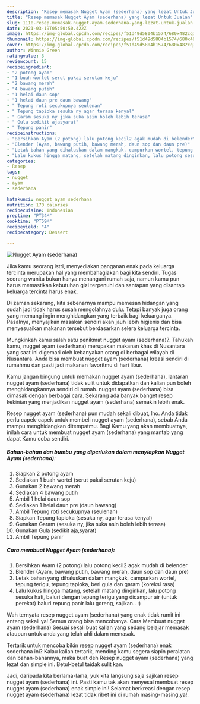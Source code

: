 ```yaml
---
description: "Resep memasak Nugget Ayam (sederhana) yang lezat Untuk Jualan"
title: "Resep memasak Nugget Ayam (sederhana) yang lezat Untuk Jualan"
slug: 1110-resep-memasak-nugget-ayam-sederhana-yang-lezat-untuk-jualan
date: 2021-03-19T05:50:50.422Z
image: https://img-global.cpcdn.com/recipes/f51d49d5804b1574/680x482cq70/nugget-ayam-sederhana-foto-resep-utama.jpg
thumbnail: https://img-global.cpcdn.com/recipes/f51d49d5804b1574/680x482cq70/nugget-ayam-sederhana-foto-resep-utama.jpg
cover: https://img-global.cpcdn.com/recipes/f51d49d5804b1574/680x482cq70/nugget-ayam-sederhana-foto-resep-utama.jpg
author: Winnie Green
ratingvalue: 3
reviewcount: 15
recipeingredient:
- "2 potong ayam"
- "1 buah wortel serut pakai serutan keju"
- "2 bawang merah"
- "4 bawang putih"
- "1 helai daun sop"
- "1 helai daun pre daun bawang"
- " Tepung roti secukupnya seulenan"
- " Tepung tapioka sesuka ny agar terasa kenyal"
- " Garam sesuka ny jika suka asin boleh lebih terasa"
- " Gula sedikit ajasyarat"
- " Tepung panir"
recipeinstructions:
- "Bersihkan Ayam (2 potong) lalu potong kecil2 agak mudah di belender"
- "Blender (Ayam, bawang putih, bawang merah, daun sop dan daun pre)"
- "Letak bahan yang dihaluskan dalam mangkuk, campurkan wortel, tepung terigu, tepung tapioka, beri gula dan garam (koreksi rasa)"
- "Lalu kukus hingga matang, setelah matang dinginkan, lalu potong sesuka hati, baluri dengan tepung terigu yang dicampur air (untuk perekat) baluri repung panir lalu goreng, sajikan.. :)"
categories:
- Resep
tags:
- nugget
- ayam
- sederhana

katakunci: nugget ayam sederhana 
nutrition: 170 calories
recipecuisine: Indonesian
preptime: "PT34M"
cooktime: "PT59M"
recipeyield: "4"
recipecategory: Dessert

---
```



![Nugget Ayam (sederhana)](https://img-global.cpcdn.com/recipes/f51d49d5804b1574/680x482cq70/nugget-ayam-sederhana-foto-resep-utama.jpg)

Jika kamu seorang istri, menyediakan panganan enak pada keluarga tercinta merupakan hal yang membahagiakan bagi kita sendiri. Tugas seorang  wanita bukan hanya menangani rumah saja, namun kamu pun harus memastikan kebutuhan gizi terpenuhi dan santapan yang disantap keluarga tercinta harus enak.

Di zaman  sekarang, kita sebenarnya mampu memesan hidangan yang sudah jadi tidak harus susah mengolahnya dulu. Tetapi banyak juga orang yang memang ingin menghidangkan yang terbaik bagi keluarganya. Pasalnya, menyajikan masakan sendiri akan jauh lebih higienis dan bisa menyesuaikan makanan tersebut berdasarkan selera keluarga tercinta. 



Mungkinkah kamu salah satu penikmat nugget ayam (sederhana)?. Tahukah kamu, nugget ayam (sederhana) merupakan makanan khas di Nusantara yang saat ini digemari oleh kebanyakan orang di berbagai wilayah di Nusantara. Anda bisa membuat nugget ayam (sederhana) kreasi sendiri di rumahmu dan pasti jadi makanan favoritmu di hari libur.

Kamu jangan bingung untuk memakan nugget ayam (sederhana), lantaran nugget ayam (sederhana) tidak sulit untuk didapatkan dan kalian pun boleh menghidangkannya sendiri di rumah. nugget ayam (sederhana) bisa dimasak dengan berbagai cara. Sekarang ada banyak banget resep kekinian yang menjadikan nugget ayam (sederhana) semakin lebih enak.

Resep nugget ayam (sederhana) pun mudah sekali dibuat, lho. Anda tidak perlu capek-capek untuk membeli nugget ayam (sederhana), sebab Anda mampu menghidangkan ditempatmu. Bagi Kamu yang akan membuatnya, inilah cara untuk membuat nugget ayam (sederhana) yang mantab yang dapat Kamu coba sendiri.

<!--inarticleads1-->

##### Bahan-bahan dan bumbu yang diperlukan dalam menyiapkan Nugget Ayam (sederhana):

1. Siapkan 2 potong ayam
1. Sediakan 1 buah wortel (serut pakai serutan keju)
1. Gunakan 2 bawang merah
1. Sediakan 4 bawang putih
1. Ambil 1 helai daun sop
1. Sediakan 1 helai daun pre (daun bawang)
1. Ambil  Tepung roti secukupnya (seulenan)
1. Siapkan  Tepung tapioka (sesuka ny, agar terasa kenyal)
1. Gunakan  Garam (sesuka ny, jika suka asin boleh lebih terasa)
1. Gunakan  Gula (sedikit aja,syarat)
1. Ambil  Tepung panir




<!--inarticleads2-->

##### Cara membuat Nugget Ayam (sederhana):

1. Bersihkan Ayam (2 potong) lalu potong kecil2 agak mudah di belender
1. Blender (Ayam, bawang putih, bawang merah, daun sop dan daun pre)
1. Letak bahan yang dihaluskan dalam mangkuk, campurkan wortel, tepung terigu, tepung tapioka, beri gula dan garam (koreksi rasa)
1. Lalu kukus hingga matang, setelah matang dinginkan, lalu potong sesuka hati, baluri dengan tepung terigu yang dicampur air (untuk perekat) baluri repung panir lalu goreng, sajikan.. :)




Wah ternyata resep nugget ayam (sederhana) yang enak tidak rumit ini enteng sekali ya! Semua orang bisa mencobanya. Cara Membuat nugget ayam (sederhana) Sesuai sekali buat kalian yang sedang belajar memasak ataupun untuk anda yang telah ahli dalam memasak.

Tertarik untuk mencoba bikin resep nugget ayam (sederhana) enak sederhana ini? Kalau kalian tertarik, mending kamu segera siapin peralatan dan bahan-bahannya, maka buat deh Resep nugget ayam (sederhana) yang lezat dan simple ini. Betul-betul taidak sulit kan. 

Jadi, daripada kita berlama-lama, yuk kita langsung saja sajikan resep nugget ayam (sederhana) ini. Pasti kamu tak akan menyesal membuat resep nugget ayam (sederhana) enak simple ini! Selamat berkreasi dengan resep nugget ayam (sederhana) lezat tidak ribet ini di rumah masing-masing,ya!.


